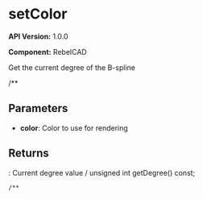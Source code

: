 # setColor

**API Version:** 1.0.0

**Component:** RebelCAD

Get the current degree of the B-spline

/**

## Parameters

- **color**: Color to use for rendering

## Returns

: Current degree value
/
    unsigned int getDegree() const;

    /**

